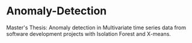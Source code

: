 # Anomaly-Detection
Master's Thesis: Anomaly detection in Multivariate time series data from software development projects with Isolation Forest and X-means.

